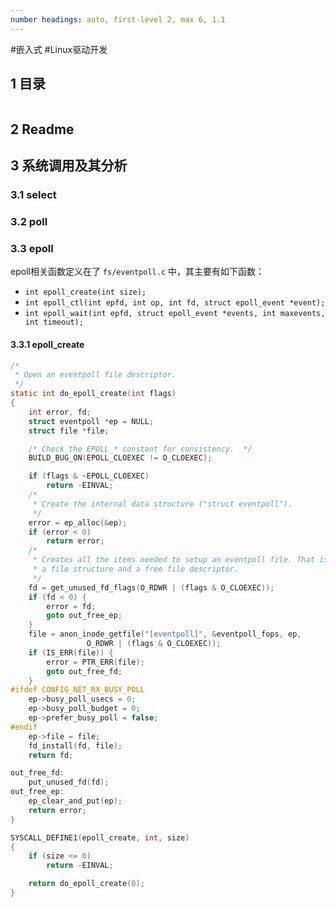 ```yaml
---
number headings: auto, first-level 2, max 6, 1.1
---
```

#嵌入式 #Linux驱动开发 

## 1 目录

```toc
```

## 2 Readme



## 3 系统调用及其分析

### 3.1 select



### 3.2 poll


### 3.3 epoll

epoll相关函数定义在了 `fs/eventpoll.c` 中，其主要有如下函数：
- `int epoll_create(int size);`
- `int epoll_ctl(int epfd, int op, int fd, struct epoll_event *event);`
- `int epoll_wait(int epfd, struct epoll_event *events, int maxevents, int timeout);`

#### 3.3.1 epoll_create

```C
/*
 * Open an eventpoll file descriptor.
 */
static int do_epoll_create(int flags)
{
	int error, fd;
	struct eventpoll *ep = NULL;
	struct file *file;

	/* Check the EPOLL_* constant for consistency.  */
	BUILD_BUG_ON(EPOLL_CLOEXEC != O_CLOEXEC);

	if (flags & ~EPOLL_CLOEXEC)
		return -EINVAL;
	/*
	 * Create the internal data structure ("struct eventpoll").
	 */
	error = ep_alloc(&ep);
	if (error < 0)
		return error;
	/*
	 * Creates all the items needed to setup an eventpoll file. That is,
	 * a file structure and a free file descriptor.
	 */
	fd = get_unused_fd_flags(O_RDWR | (flags & O_CLOEXEC));
	if (fd < 0) {
		error = fd;
		goto out_free_ep;
	}
	file = anon_inode_getfile("[eventpoll]", &eventpoll_fops, ep,
				 O_RDWR | (flags & O_CLOEXEC));
	if (IS_ERR(file)) {
		error = PTR_ERR(file);
		goto out_free_fd;
	}
#ifdef CONFIG_NET_RX_BUSY_POLL
	ep->busy_poll_usecs = 0;
	ep->busy_poll_budget = 0;
	ep->prefer_busy_poll = false;
#endif
	ep->file = file;
	fd_install(fd, file);
	return fd;

out_free_fd:
	put_unused_fd(fd);
out_free_ep:
	ep_clear_and_put(ep);
	return error;
}

SYSCALL_DEFINE1(epoll_create, int, size)
{
	if (size <= 0)
		return -EINVAL;

	return do_epoll_create(0);
}
```


